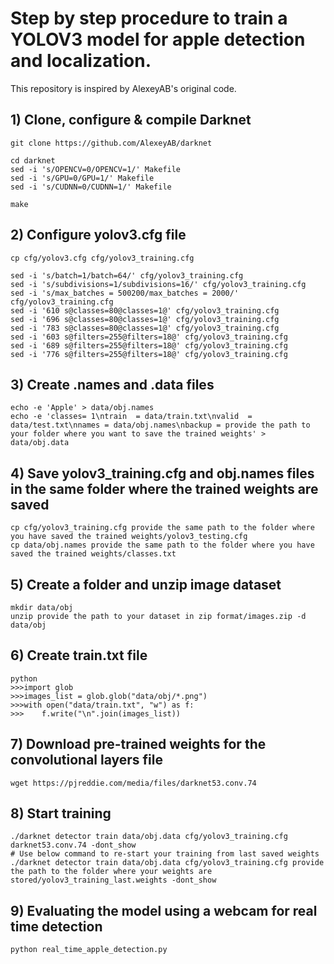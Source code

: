 # Step by step procedure to train a YOLOV3 model for apple detection and localization.

This repository is inspired by AlexeyAB's original code.

## 1) Clone, configure & compile Darknet

```
git clone https://github.com/AlexeyAB/darknet
```

```
cd darknet
sed -i 's/OPENCV=0/OPENCV=1/' Makefile
sed -i 's/GPU=0/GPU=1/' Makefile
sed -i 's/CUDNN=0/CUDNN=1/' Makefile
```

```
make
```

## 2) Configure yolov3.cfg file

```
cp cfg/yolov3.cfg cfg/yolov3_training.cfg
```

```
sed -i 's/batch=1/batch=64/' cfg/yolov3_training.cfg
sed -i 's/subdivisions=1/subdivisions=16/' cfg/yolov3_training.cfg
sed -i 's/max_batches = 500200/max_batches = 2000/' cfg/yolov3_training.cfg
sed -i '610 s@classes=80@classes=1@' cfg/yolov3_training.cfg
sed -i '696 s@classes=80@classes=1@' cfg/yolov3_training.cfg
sed -i '783 s@classes=80@classes=1@' cfg/yolov3_training.cfg
sed -i '603 s@filters=255@filters=18@' cfg/yolov3_training.cfg
sed -i '689 s@filters=255@filters=18@' cfg/yolov3_training.cfg
sed -i '776 s@filters=255@filters=18@' cfg/yolov3_training.cfg
```

## 3) Create .names and .data files

```
echo -e 'Apple' > data/obj.names
echo -e 'classes= 1\ntrain  = data/train.txt\nvalid  = data/test.txt\nnames = data/obj.names\nbackup = provide the path to your folder where you want to save the trained weights' > data/obj.data
```

## 4) Save yolov3_training.cfg and obj.names files in the same folder where the trained weights are saved

```
cp cfg/yolov3_training.cfg provide the same path to the folder where you have saved the trained weights/yolov3_testing.cfg
cp data/obj.names provide the same path to the folder where you have saved the trained weights/classes.txt
```

## 5) Create a folder and unzip image dataset

```
mkdir data/obj
unzip provide the path to your dataset in zip format/images.zip -d data/obj
```

## 6) Create train.txt file

```
python
>>>import glob
>>>images_list = glob.glob("data/obj/*.png")
>>>with open("data/train.txt", "w") as f:
>>>    f.write("\n".join(images_list))
```

## 7) Download pre-trained weights for the convolutional layers file

```
wget https://pjreddie.com/media/files/darknet53.conv.74
```

## 8) Start training

```
./darknet detector train data/obj.data cfg/yolov3_training.cfg darknet53.conv.74 -dont_show
# Use below command to re-start your training from last saved weights
./darknet detector train data/obj.data cfg/yolov3_training.cfg provide the path to the folder where your weights are stored/yolov3_training_last.weights -dont_show
```

## 9) Evaluating the model using a webcam for real time detection

```
python real_time_apple_detection.py
```



